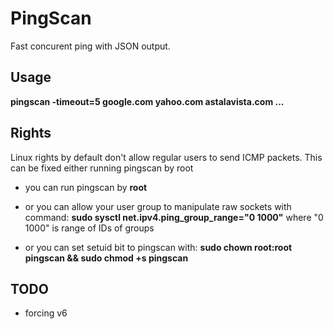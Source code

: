 PingScan
========

Fast concurent ping with JSON output. 

Usage
-----

**pingscan -timeout=5 google.com yahoo.com astalavista.com ...**

Rights
------

Linux rights by default don't allow regular users to send ICMP packets. This 
can be fixed either running pingscan by root 

* you can run pingscan by **root**

* or you can allow your user group to manipulate raw sockets with command: **sudo sysctl net.ipv4.ping_group_range="0   1000"** where "0   1000" is range of IDs of groups 

* or you can set setuid bit to pingscan with: **sudo chown root:root pingscan && sudo chmod +s pingscan**

TODO
----

- forcing v6
